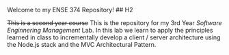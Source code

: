 Welcome to my ENSE 374 Repository! ## H2

~~This is a second year course~~ This is the repository for my 3rd Year *Software Enginnering Management* Lab. In this lab we learn to apply the principles learned in class to incrementally develop a client / server architecture using the
Node.js stack and the MVC Architectural Pattern. 
